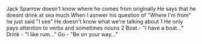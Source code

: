  Jack Sparrow doesn't know where he comes from originally
 He says that he doesnt drink at sea much
 When I asnwer his question of "Where I'm from" he just said "I see"
 He doesn't know what we're talking about
1 He only pays attention to verbs and sometimes nouns
2 Boat - "I have a boat..."
	Drink - "I like rum..."
	Go - "Be on your way..."